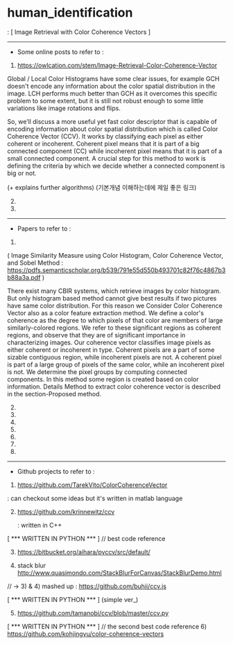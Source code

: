 # human_identification


: [ Image Retrieval with Color Coherence Vectors ]
   
--------------------------------------------------------------------------------------------

* Some online posts to refer to :


1) https://owlcation.com/stem/Image-Retrieval-Color-Coherence-Vector


Global / Local Color Histograms have some clear issues, for example GCH doesn't encode any information about the color spatial distribution in the image. LCH performs much better than GCH as it overcomes this specific problem to some extent, but it is still not robust enough to some little variations like image rotations and flips.

So, we’ll discuss a more useful yet fast color descriptor that is capable of encoding information about color spatial distribution which is called Color Coherence Vector (CCV).  It works by classifying each pixel as either coherent or incoherent. Coherent pixel means that it is part of a big connected component (CC) while incoherent pixel means that it is part of a small connected component. A crucial step for this method to work is defining the criteria by which we decide whether a connected component is big or not.

(+ explains further algorithms)
(기본개념 이해하는데에 제일 좋은 링크)




2)




3)


--------------------------------------------------------------------------------------------

* Papers to refer to :

1)
( Image Similarity Measure using Color Histogram, Color Coherence Vector, and Sobel Method : https://pdfs.semanticscholar.org/b539/791e55d550b493701c82f76c4867b3b88a3a.pdf )


There exist many CBIR systems, which retrieve images by
color histogram. But only histogram based method cannot
give best results if two pictures have same color distribution.
For this reason we Consider Color Coherence Vector also as
a color feature extraction method. We define a color's
coherence as the degree to which pixels of that color are
members of large similarly-colored regions. We refer to
these significant regions as coherent regions, and observe
that they are of significant importance in characterizing 
images. Our coherence vector classifies image pixels as
either coherent or incoherent in type. Coherent pixels are a
part of some sizable contiguous region, while incoherent
pixels are not. A coherent pixel is part of a large group of
pixels of the same color, while an incoherent pixel is not. We
determine the pixel groups by computing connected
components. In this method some region is created based on
color information. Details Method to extract color coherence
vector is described in the section-Proposed method. 



2)

3)

4)

5)

6)

7)

8)


--------------------------------------------------------------------------------------------

* Github projects to refer to :


1) https://github.com/TarekVito/ColorCoherenceVector 

  : can checkout some ideas but it's written in matlab language



2) https://github.com/krinnewitz/ccv

   : written in C++



[ *** WRITTEN IN PYTHON *** ] // best code reference


3) https://bitbucket.org/aihara/pyccv/src/default/


4) stack blur
http://www.quasimondo.com/StackBlurForCanvas/StackBlurDemo.html 



// -> 3) & 4) mashed up :  https://github.com/buhii/ccv.js



[ *** WRITTEN IN PYTHON *** ] (simple ver_)

5) https://github.com/tamanobi/ccv/blob/master/ccv.py



[ *** WRITTEN IN PYTHON *** ] // the second best code reference
6) https://github.com/kohjingyu/color-coherence-vectors



